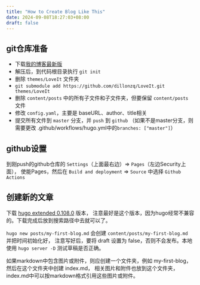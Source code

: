 ```yaml
---
title: "How to Create Blog Like This"
date: 2024-09-08T18:27:03+08:00
draft: false
---
```


## git仓库准备

- 下载[我的博客最新版](https://github.com/windtail/myblog/archive/refs/heads/master.zip)
- 解压后，到代码根目录执行 `git init`
- 删除 `themes/LoveIt` 文件夹
- `git submodule add https://github.com/dillonzq/LoveIt.git themes/LoveIt`
- 删除 `content/posts` 中的所有子文件和子文件夹，但要保留 `content/posts` 文件
- 修改 `config.yaml`，主要是 baseURL、author、title相关
- 提交所有文件到 `master` 分支，并 `push` 到 `github`  （如果不是master分支，则需要更改 .github/workflows/hugo.yml中的`branches: ["master"]`）

## github设置

到刚push的github仓库的 `Settings`（上面最右边）=> `Pages`（左边Security上面），
使能Pages，然后在 `Build and deployment` => `Source` 中选择 `Github Actions`

## 创建新的文章

下载 [hugo extended 0.108.0](https://github.com/gohugoio/hugo/releases?q=0.108&expanded=true) 版本，
注意最好是这个版本，因为hugo经常不兼容的。下载完成后放到搜索路径中去就可以了。

`hugo new posts/my-first-blog.md` 会创建 `content/posts/my-first-blog.md` 并把时间初始化好，
注意写好后，要将 draft 设置为 false，否则不会发布。本地使用 `hugo server -D` 测试草稿是否正确。

如果markdown中包含图片或附件，则应创建一个文件夹，例如 my-first-blog，然后在这个文件夹中创建 index.md，
相关图片和附件也放到这个文件夹，index.md中可以按markdown格式引用这些图片或附件。
